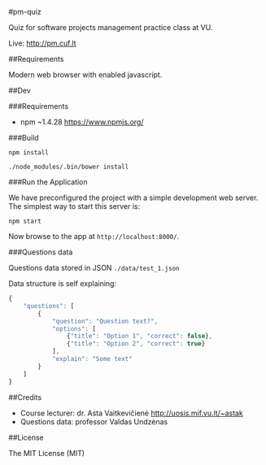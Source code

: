 #pm-quiz

Quiz for software projects management practice class at VU.

Live: http://pm.cuf.lt

##Requirements

Modern web browser with enabled javascript.

##Dev

###Requirements

* npm ~1.4.28 https://www.npmjs.org/

###Build

```npm install```

```./node_modules/.bin/bower install```

###Run the Application

We have preconfigured the project with a simple development web server.  The simplest way to start
this server is:

```
npm start
```

Now browse to the app at `http://localhost:8000/`.

###Questions data

Questions data stored in JSON ```./data/test_1.json```

Data structure is self explaining:

```javascript
{
    "questions": [
        {
            "question": "Question text?",
            "options": [
                {"title": "Option 1", "correct": false},
                {"title": "Option 2", "correct": true}
            ],
            "explain": "Some text"
        }
    ]
}
```

##Credits

* Course lecturer: dr. Asta Vaitkevičienė http://uosis.mif.vu.lt/~astak
* Questions data: professor Valdas Undzėnas

##License

The MIT License (MIT)
